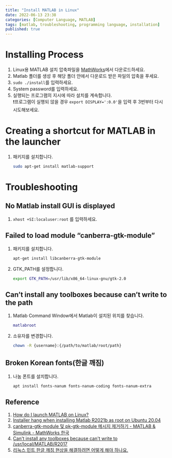 ```yaml
---
title: "Install MATLAB in Linux"
date: 2022-06-13 23:38
categories: [Computer Language, MATLAB]
tags: [matlab, troubleshooting, programming language, installation]     # TAG names should always be lowercase
published: true
---
```


# Installing Process
1. Linux용 MATLAB 설치 압축파일을 [MathWorks](https://kr.mathworks.com/downloads/web_downloads/)에서 다운로드하세요.
2. Matlab 폴더를 생성 후 해당 폴더 안에서 다운로드 받은 파일의 압축을 푸세요.
3. `sudo ./install`를 입력하세요.
4. System password를 입력하세요.
5. 실행되는 프로그램의 지시에 따라 설치를 계속합니다. \
❗프로그램이 실행되 않을 경우 `export DISPLAY=':0.0'`을 입력 후 3번부터 다시 시도해보세요.

# Creating a shortcut for MATLAB in the launcher
1. 패키지를 설치합니다.
    ```bash
    sudo apt-get install matlab-support
    ```

# Troubleshooting
## No Matlab install GUI is displayed
1. `xhost +SI:localuser:root` 를 입력하세요.

## Failed to load module “canberra-gtk-module”
1. 패키지를 설치합니다.
    ```bash
    apt-get install libcanberra-gtk-module
    ```

2. GTK_PATH를 설정합니다.
    ```bash
    export GTK_PATH=/usr/lib/x86_64-linux-gnu/gtk-2.0
    ```

## Can’t install any toolboxes because can’t write to the path
1. Matlab Command Window에서 Matlab이 설치된 위치를 찾습니다.
    ```matlab
    matlabroot
    ```
2. 소유자를 변경합니다.
    ```bash
    chown -R {username}:{/path/to/matlab/root/path}
    ```

## Broken Korean fonts(한글 깨짐)
1. 나눔 폰트를 설치합니다.
    ```bash
    apt install fonts-nanum fonts-nanum-coding fonts-nanum-extra
    ```

## Reference
1. [How do I launch MATLAB on Linux?](https://kr.mathworks.com/matlabcentral/answers/93739-how-do-i-launch-matlab-on-linux)
2. [Installer hang when installing Matlab R2021b as root on Ubuntu 20.04](https://kr.mathworks.com/matlabcentral/answers/1459909-installer-hang-when-installing-matlab-r2021b-as-root-on-ubuntu-20-04#comment_1759029)
3. [canberra-gtk-module 및 pk-gtk-module 메시지 제거하기 - MATLAB & Simulink - MathWorks 한국](https://kr.mathworks.com/help/matlab/matlab_env/remove-canberra-gtk-module-and-pk-gtk-module-messages.html)
4. [Can't install any toolboxes because can't write to /usr/local/MATLAB/R2017](https://ww2.mathworks.cn/matlabcentral/answers/334889-can-t-install-any-toolboxes-because-can-t-write-to-usr-local-matlab-r2017#answer_288226)
5. [리눅스 민트 한글 깨짐 현상을 해결하려면 어떻게 해야 하나요.](https://kr.mathworks.com/matlabcentral/answers/501408-)